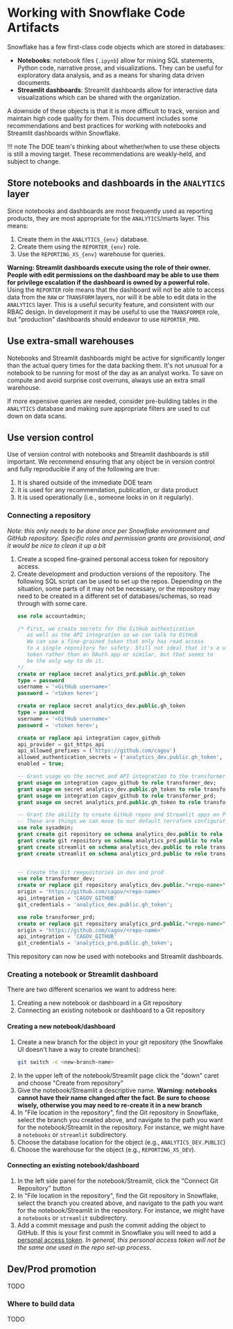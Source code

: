 # Working with Snowflake Code Artifacts

Snowflake has a few first-class code objects which are stored in databases:

* **Notebooks**: notebook files (`.ipynb`) allow for mixing SQL statements,
    Python code, narrative prose, and visualizations. They can be useful for exploratory
    data analysis, and as a means for sharing data driven documents.
* **Streamlit dashboards**: Streamlit dashboards allow for interactive data visualizations
    which can be shared with the organization.

A downside of these objects is that it is more difficult to track, version
and maintain high code quality for them.
This document includes some recommendations and best practices for working with
notebooks and Streamlit dashboards within Snowflake.

!!! note
    The DOE team's thinking about whether/when to use these objects is still a moving target.
    These recommendations are weakly-held, and subject to change.


## Store notebooks and dashboards in the `ANALYTICS` layer

Since notebooks and dashboards are most frequently used as reporting products,
they are most appropriate for the `ANALYTICS`/marts layer. This means:

1. Create them in the `ANALYTICS_{env}` database.
1. Create them using the `REPORTER_{env}` role.
1. Use the `REPORTING_XS_{env}` warehouse for queries.

**Warning: Streamlit dashboards execute using the role of their owner.
People with edit permissions on the dashboard may be able to use them for privilege escalation
if the dashboard is owned by a powerful role.**
Using the `REPORTER` role means that the dashboard will not be able
to access data from the `RAW` or `TRANSFORM` layers,
nor will it be able to edit data in the `ANALYTICS` layer.
This is a useful security feature, and consistent with our RBAC
design. In development it may be useful to use the `TRANSFORMER` role,
but "production" dashboards should endeavor to use `REPORTER_PRD`.


## Use extra-small warehouses

Notebooks and Streamlit dashboards might be active for significantly longer
than the actual query times for the data backing them.
It's not unusual for a notebook to be running for most of the day as an analyst works.
To save on compute and avoid surprise cost overruns, always use an extra small warehouse.

If more expensive queries are needed, consider pre-building tables in the `ANALYTICS` database
and making sure appropriate filters are used to cut down on data scans.

## Use version control

Use of version control with notebooks and Streamlit dashboards is still important.
We recommend ensuring that any object be in version control and fully reproducible if any of the following are true:

1. It is shared outside of the immediate DOE team
1. It is used for any recommendation, publication, or data product
1. It is used operationally (i.e., someone looks in on it regularly).

### Connecting a repository

*Note: this only needs to be done once per Snowflake environment and GitHub repository.
Specific roles and permission grants are provisional, and it would be nice to clean it up a bit*

1. Create a scoped fine-grained personal access token for repository access.
1. Create development and production versions of the repository. The following SQL
    script can be used to set up the repos. Depending on the situation, some
    parts of it may not be necessary, or the repository may need to be created in
    a different set of databases/schemas, so read through with some care.
    ```sql
    use role accountadmin;

    /* First, we create secrets for the GitHub authentication
       as well as the API integration so we can talk to GitHub
       We can use a fine-grained token that only has read access
       to a single repository for safety. Still not ideal that it's a user
       token rather than an OAuth app or similar, but that seems to
       be the only way to do it.
    */
    create or replace secret analytics_prd.public.gh_token
    type = password
    username = '<GitHub username>'
    password = '<token here>';

    create or replace secret analytics_dev.public.gh_token
    type = password
    username = '<GitHub username>'
    password = '<token here>';

    create or replace api integration cagov_github
    api_provider = git_https_api
    api_allowed_prefixes = ('https://github.com/cagov')
    allowed_authentication_secrets = ('analytics_dev.public.gh_token', 'analytics_prd.public.gh_token')
    enabled = true;

    -- Grant usage on the secret and API integration to the transformer roles
    grant usage on integration cagov_github to role transformer_dev;
    grant usage on secret analytics_dev.public.gh_token to role transformer_dev;
    grant usage on integration cagov_github to role transformer_prd;
    grant usage on secret analytics_prd.public.gh_token to role transformer_prd;

    -- Grant the ability to create GitHub repos and Streamlit apps on PUBLIC to the transformer roles.
    -- These are things we can move to our default terraform configuration.
    use role sysadmin;
    grant create git repository on schema analytics_dev.public to role transformer_dev;
    grant create git repository on schema analytics_prd.public to role transformer_prd;
    grant create streamlit on schema analytics_dev.public to role transformer_dev;
    grant create streamlit on schema analytics_prd.public to role transformer_prd;


    -- Create the Git reepositories in dev and prod
    use role transformer_dev;
    create or replace git repository analytics_dev.public."<repo-name>"
    origin = 'https://github.com/cagov/<repo-name>'
    api_integration = 'CAGOV_GITHUB'
    git_credentials = 'analytics_dev.public.gh_token';

    use role transformer_prd;
    create or replace git repository analytics_prd.public."<repo-name>"
    origin = 'https://github.com/cagov/<repo-name>'
    api_integration = 'CAGOV_GITHUB'
    git_credentials = 'analytics_prd.public.gh_token';
    ```

This repository can now be used with notebooks and Streamlit dashboards.

### Creating a notebook or Streamlit dashboard

There are two different scenarios we want to address here:

1. Creating a new notebook or dashboard in a Git repository
1. Connecting an existing notebook or dashboard to a Git repository

#### Creating a new notebook/dashboard

1. Create a new branch for the object in your git repository
    (the Snowflake UI doesn't have a way to create branches):
    ```bash
    git switch -c <new-branch-name>
    ```
1. In the upper left of the notebook/Streamlit page click the "down" caret
    and choose "Create from repository"
1. Give the notebook/Streamlit a descriptive name. **Warning: notebooks cannot
    have their name changed after the fact. Be sure to choose wisely, otherwise
    you may need to re-create it in a new branch**
1. In "File location in the repository", find the Git repository in Snowflake,
    select the branch you created above,
    and navigate to the path you want for the notebook/Streamlit in the repository.
    For instance, we might have a `notebooks` or `streamlit` subdirectory.
1. Choose the database location for the object (e.g., `ANALYTICS_DEV.PUBLIC`)
1. Choose the warehouse for the object (e.g., `REPORTING_XS_DEV`).

#### Connecting an existing notebook/dashboard

1. In the left side panel for the notebook/Streamlit, click the "Connect Git Repository" button
1. In "File location in the repository", find the Git repository in Snowflake,
    select the branch you created above,
    and navigate to the path you want for the notebook/Streamlit in the repository.
    For instance, we might have a `notebooks` or `streamlit` subdirectory.
1. Add a commit message and push the commit adding the object to GitHub.
    If this is your first commit in Snowflake you will need to add a
    [personal access token](https://docs.github.com/en/authentication/keeping-your-account-and-data-secure/managing-your-personal-access-tokens).
    *In general, this personal access token will not be the same one used in
    the repo set-up process.*

## Dev/Prod promotion

TODO

### Where to build data

TODO
